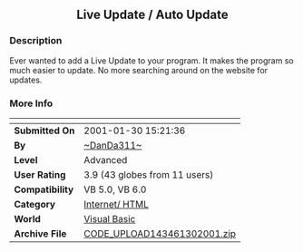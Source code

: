 ﻿<div align="center">

## Live Update / Auto Update


</div>

### Description

Ever wanted to add a Live Update to your program. It makes the program so much easier to update. No more searching around on the website for updates.
 
### More Info
 


<span>             |<span>
---                |---
**Submitted On**   |2001-01-30 15:21:36
**By**             |[\~DanDa311\~](https://github.com/Planet-Source-Code/PSCIndex/blob/master/ByAuthor/danda311.md)
**Level**          |Advanced
**User Rating**    |3.9 (43 globes from 11 users)
**Compatibility**  |VB 5\.0, VB 6\.0
**Category**       |[Internet/ HTML](https://github.com/Planet-Source-Code/PSCIndex/blob/master/ByCategory/internet-html__1-34.md)
**World**          |[Visual Basic](https://github.com/Planet-Source-Code/PSCIndex/blob/master/ByWorld/visual-basic.md)
**Archive File**   |[CODE\_UPLOAD143461302001\.zip](https://github.com/Planet-Source-Code/danda311-live-update-auto-update__1-14853/archive/master.zip)








